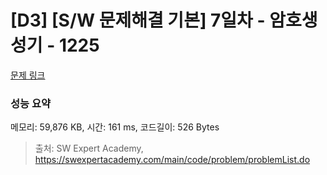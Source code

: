# [D3] [S/W 문제해결 기본] 7일차 - 암호생성기 - 1225 

[문제 링크](https://swexpertacademy.com/main/code/problem/problemDetail.do?contestProbId=AV14uWl6AF0CFAYD) 

### 성능 요약

메모리: 59,876 KB, 시간: 161 ms, 코드길이: 526 Bytes



> 출처: SW Expert Academy, https://swexpertacademy.com/main/code/problem/problemList.do